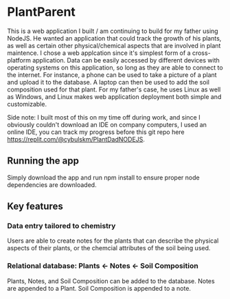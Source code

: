 # PlantParent
This is a web application I built / am continuing to build for my father using NodeJS. He wanted an application that could track the growth of his plants, as well as certain other physical/chemical aspects that are involved in plant maintence. I chose a web applcation since it's simplest form of a cross-platform application. Data can be easily accessed by different devices with operating systems on this application, so long as they are able to connect to the internet. For instance, a phone can be used to take a picture of a plant and upload it to the database. A laptop can then be used to add the soil composition used for that plant. For my father's case, he uses Linux as well as Windows, and Linux makes web application deployment both simple and customizable.  

Side note: I built most of this on my time off during work, and since I obviously couldn't download an IDE on company computers, I used an online IDE, you can track my progress before this git repo here https://replit.com/@cybulskm/PlantDadNODEJS.

## Running the app
Simply download the app and run npm install to ensure proper node dependencies are downloaded. 

## Key features

### Data entry tailored to chemistry
Users are able to create notes for the plants that can describe the physical aspects of their plants, or the chemcial attributes of the soil being used.

### Relational database: Plants <- Notes <- Soil Composition
Plants, Notes, and Soil Composition can be added to the database. Notes are appended to a Plant. Soil Composition is appended to a note. 
